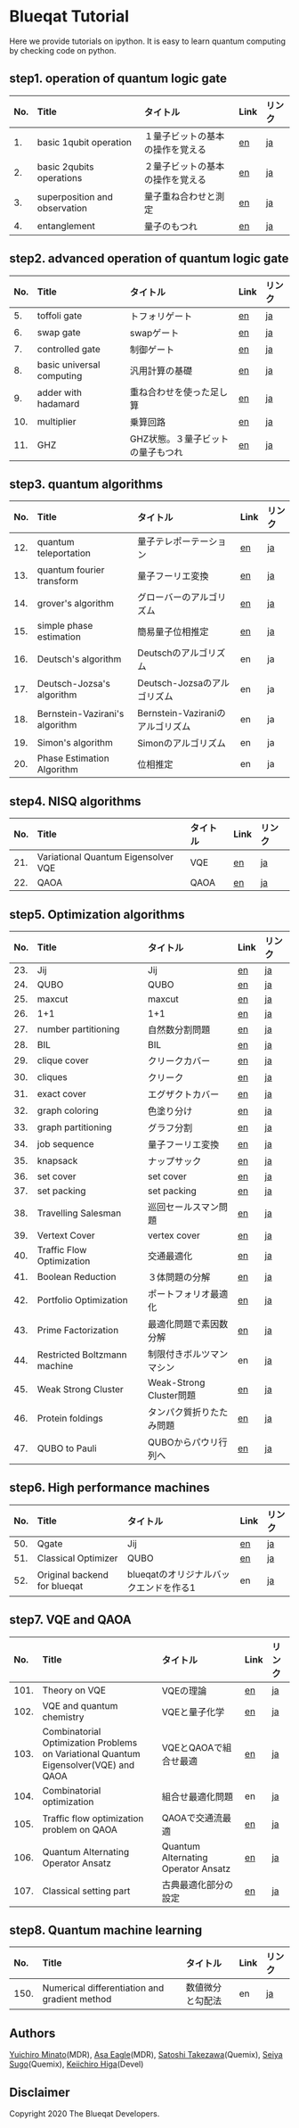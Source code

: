 Blueqat Tutorial
====================

Here we provide tutorials on ipython. It is easy to learn quantum computing by checking code on python.

step1. operation of quantum logic gate
--------------------

|No.|Title|タイトル|Link|リンク|
|:---|:---|:---|:---|:---|
|1.|basic 1qubit operation|１量子ビットの基本の操作を覚える|<a href="tutorial/001_basic_circuit.ipynb">en</a>|<a href="tutorial-ja/001_basic_one_qubit.ipynb">ja</a>|
|2.|basic 2qubits operations|２量子ビットの基本の操作を覚える|<a href="tutorial/002_basic_two_qubits.ipynb">en</a>|<a href="tutorial-ja/002_basic_two_qubits.ipynb">ja</a>|
|3.|superposition and observation|量子重ね合わせと測定|<a href="tutorial/003_basic_superposition.ipynb">en</a>|<a href="tutorial-ja/003_basic_superposition.ipynb">ja</a>|
|4.|entanglement|量子のもつれ|<a href="tutorial/004_basic_entanglement.ipynb">en</a>|<a href="tutorial-ja/004_basic_entanglement.ipynb">ja</a>|

step2. advanced operation of quantum logic gate
--------------------

|No.|Title|タイトル|Link|リンク|
|:---|:---|:---|:---|:---|
|5.|toffoli gate|トフォリゲート|<a href="tutorial/005_basic_toffoli.ipynb">en</a>|<a href="tutorial-ja/005_basic_toffoli.ipynb">ja</a>|
|6.|swap gate|swapゲート|<a href="tutorial/006_basic_swap.ipynb">en</a>|<a href="tutorial-ja/006_basic_swap.ipynb">ja</a>|
|7.|controlled gate|制御ゲート|<a href="tutorial/007_basic_control.ipynb">en</a>|<a href="tutorial-ja/007_basic_control.ipynb">ja</a>|
|8.|basic universal computing|汎用計算の基礎|<a href="tutorial/008_basic_general.ipynb">en</a>|<a href="tutorial-ja/008_basic_general.ipynb">ja</a>|
|9.|adder with hadamard|重ね合わせを使った足し算|<a href="tutorial/009_basic_adder_hadamard.ipynb">en</a>|<a href="tutorial-ja/009_basic_adder_hadamard.ipynb">ja</a>|
|10.|multiplier|乗算回路|<a href="tutorial/010_basic_multi.ipynb">en</a>|<a href="tutorial-ja/010_basic_multi.ipynb">ja</a>|
|11.|GHZ|GHZ状態。３量子ビットの量子もつれ|<a href="tutorial/011_basic_ghz.ipynb">en</a>|<a href="tutorial-ja/011_basic_ghz.ipynb">ja</a>|

step3. quantum algorithms
--------------------

|No.|Title|タイトル|Link|リンク|
|:---|:---|:---|:---|:---|
|12.|quantum teleportation|量子テレポーテーション|<a href="tutorial/012_algo_teleportation.ipynb">en</a>|<a href="tutorial-ja/012_algo_teleportation.ipynb">ja</a>|
|13.|quantum fourier transform|量子フーリエ変換|<a href="tutorial/013_algo_qft.ipynb">en</a>|<a href="tutorial-ja/013_algo_qft.ipynb">ja</a>|
|14.|grover's algorithm|グローバーのアルゴリズム|<a href="tutorial/014_algo_grover.ipynb">en</a>|<a href="tutorial-ja/014_algo_grover.ipynb">ja</a>|
|15.|simple phase estimation|簡易量子位相推定|<a href="tutorial/015_algo_pea.ipynb">en</a>|<a href="tutorial-ja/015_algo_pea.ipynb">ja</a>|
|16.|Deutsch's algorithm|Deutschのアルゴリズム|en|ja| <!--_algo_deutsch-->
|17.|Deutsch-Jozsa's algorithm|Deutsch-Jozsaのアルゴリズム|en|ja| <!--_algo_deutsch-->
|18.|Bernstein-Vazirani's algorithm|Bernstein-Vaziraniのアルゴリズム|en|ja| <!--_algo_bernstein_vazirani-->
|19.|Simon's algorithm|Simonのアルゴリズム|en|ja| <!--_algo_simon-->
|20.|Phase Estimation Algorithm|位相推定|en|ja| <!--_algo_pea-->

step4. NISQ algorithms
--------------------

|No.|Title|タイトル|Link|リンク|
|:---|:---|:---|:---|:---|
|21.|Variational Quantum Eigensolver VQE|VQE|<a href="tutorial/021_algo_vqe.ipynb">en</a>|<a href="tutorial-ja/021_algo_vqe.ipynb">ja</a>|
|22.|QAOA|QAOA|<a href="tutorial/022_algo_qaoa.ipynb">en</a>|<a href="tutorial-ja/022_algo_qaoa.ipynb">ja</a>|

step5. Optimization algorithms
--------------------

|No.|Title|タイトル|Link|リンク|
|:---|:---|:---|:---|:---|
|23.|Jij|Jij|<a href="tutorial/024_jij.ipynb">en</a>|<a href="tutorial-ja/023_anneal_jij.ipynb">ja</a>|
|24.|QUBO|QUBO|<a href="tutorial/025_qubo.ipynb">en</a>|<a href="tutorial-ja/024_anneal_qubo.ipynb">ja</a>|
|25.|maxcut|maxcut|<a href="tutorial/026_maxcut.ipynb">en</a>|<a href="tutorial-ja/025_maxcut.ipynb">ja</a>|
|26.|1+1|1+1|<a href="tutorial/027_one_plus_one.ipynb">en</a>|<a href="tutorial-ja/026_one_plus_one.ipynb">ja</a>|
|27.|number partitioning|自然数分割問題|<a href="tutorial/028_numberpartitioning.ipynb">en</a>|<a href="tutorial-ja/027_numberpartitioning.ipynb">ja</a>|
|28.|BIL|BIL|<a href="tutorial/029_BIL.ipynb">en</a>|<a href="tutorial-ja/028_BIL.ipynb">ja</a>|
|29.|clique cover|クリークカバー|<a href="tutorial/030_clique_cover.ipynb">en</a>|<a href="tutorial-ja/029_clique_cover.ipynb">ja</a>|
|30.|cliques|クリーク|<a href="tutorial/031_cliques.ipynb">en</a>|<a href="tutorial-ja/030_cliques.ipynb">ja</a>|
|31.|exact cover|エグザクトカバー|<a href="tutorial/032_exact_cover.ipynb">en</a>|<a href="tutorial-ja/031_exact_cover.ipynb">ja</a>|
|32.|graph coloring|色塗り分け|<a href="tutorial/033_graph_coloring.ipynb">en</a>|<a href="tutorial-ja/032_graph_coloring.ipynb">ja</a>|
|33.|graph partitioning|グラフ分割|<a href="tutorial/034_graph_partitioning.ipynb">en</a>|<a href="tutorial-ja/033_graph_partitioning.ipynb">ja</a>|
|34.|job sequence|量子フーリエ変換|<a href="tutorial/035_job_sequencing_with_integer_lengths.ipynb">en</a>|<a href="tutorial-ja/034_job_sequencing_with_integer_lengths.ipynb">ja</a>|
|35.|knapsack|ナップサック|<a href="tutorial/036_knapsack_with_integer_weights.ipynb">en</a>|<a href="tutorial-ja/035_knapsack_with_integer_weights.ipynb">ja</a>|
|36.|set cover|set cover|<a href="tutorial/037_set_cover.ipynb">en</a>|<a href="tutorial-ja/036_set_cover.ipynb">ja</a>|
|37.|set packing|set packing|<a href="tutorial/038_set_packing.ipynb">en</a>|<a href="tutorial-ja/037_set_packing.ipynb">ja</a>|
|38.|Travelling Salesman|巡回セールスマン問題|<a href="tutorial/039_tsp.ipynb">en</a>|<a href="tutorial-ja/038_tsp.ipynb">ja</a>|
|39.|Vertext Cover|vertex cover|<a href="tutorial/040_vertex_cover.ipynb">en</a>|<a href="tutorial-ja/039_vertex_cover.ipynb">ja</a>|
|40.|Traffic Flow Optimization|交通最適化|<a href="tutorial/041_traffic_flow_optimization.ipynb">en</a>|<a href="tutorial-ja/040_traffic_flow_optimization.ipynb">ja</a>|
|41.|Boolean Reduction|３体問題の分解|<a href="tutorial/042_boolean_reduction.ipynb">en</a>|<a href="tutorial-ja/041_boolean_reduction.ipynb">ja</a>|
|42.|Portfolio Optimization|ポートフォリオ最適化|<a href="tutorial/043_portfolio_optimization.ipynb">en</a>|<a href="tutorial-ja/042_portfolio_optimization.ipynb">ja</a>|
|43.|Prime Factorization|最適化問題で素因数分解|<a href="tutorial/044_prime_factorization.ipynb">en</a>|<a href="tutorial-ja/043_prime_factorization.ipynb">ja</a>|
|44.|Restricted Boltzmann machine|制限付きボルツマンマシン|en|<a href="tutorial-ja/044_rbm_sampling.ipynb">ja</a>|
|45.|Weak Strong Cluster|Weak-Strong Cluster問題|<a href="tutorial/045_weak_strong_cluster.ipynb">en</a>|<a href="tutorial-ja/045_weak_strong_cluster.ipynb">ja</a>|
|46.|Protein foldings|タンパク質折りたたみ問題|<a href="tutorial/046_protein_foldings.ipynb">en</a>|<a href="tutorial-ja/046_protein_foldings.ipynb">ja</a>|
|47.|QUBO to Pauli|QUBOからパウリ行列へ|<a href="tutorial/047_QUBO_to_Pauli.ipynb">en</a>|<a href="tutorial-ja/047_QUBO_to_Pauli.ipynb">ja</a>|

step6. High performance machines
--------------------

|No.|Title|タイトル|Link|リンク|
|:---|:---|:---|:---|:---|
|50.|Qgate|Jij|<a href="tutorial/050_qgate.ipynb">en</a>|<a href="tutorial-ja/050_qgate.ipynb">ja</a>|
|51.|Classical Optimizer|QUBO|<a href="tutorial/051_classical_opt.ipynb">en</a>|<a href="tutorial-ja/051_classical_opt.ipynb">ja</a>|
|52.|Original backend for blueqat|blueqatのオリジナルバックエンドを作る1|en|<a href="tutorial-ja/052_backend1.ipynb">ja</a>|

step7. VQE and QAOA 
--------------------

|No.|Title|タイトル|Link|リンク|
|:---|:---|:---|:---|:---|
|101.|Theory on VQE|VQEの理論|<a href="tutorial/101_vqe_qaoa01.ipynb">en</a>|<a href="tutorial-ja/101_vqe_qaoa01.ipynb">ja</a>|
|102.|VQE and quantum chemistry|VQEと量子化学|<a href="tutorial/102_vqe_qaoa02.ipynb">en</a>|<a href="tutorial-ja/102_vqe_qaoa02.ipynb">ja</a>|
|103.|Combinatorial Optimization Problems <br> on Variational Quantum Eigensolver(VQE) and QAOA|VQEとQAOAで組合せ最適|<a href="tutorial/103_vqe_qaoa03.ipynb">en</a>|<a href="tutorial-ja/103_vqe_qaoa03.ipynb">ja</a>|
|104.|Combinatorial optimization|組合せ最適化問題|en|<a href="tutorial-ja/104_vqe_qaoa04.ipynb">ja</a>|
|105.|Traffic flow optimization problem on QAOA|QAOAで交通流最適|<a href="tutorial/105_vqe_qaoa05.ipynb">en</a>|<a href="tutorial-ja/105_vqe_qaoa05.ipynb">ja</a>|
|106.|Quantum Alternating Operator Ansatz|Quantum Alternating Operator Ansatz|<a href="tutorial/106_vqe_qaoa06.ipynb">en</a>|<a href="tutorial-ja/106_vqe_qaoa06.ipynb">ja</a>|
|107.|Classical setting part|古典最適化部分の設定|<a href="tutorial/107_vqe_qaoa07.ipynb">en</a>|<a href="tutorial-ja/107_vqe_qaoa07.ipynb">ja</a>|

step8. Quantum machine learning
--------------------

|No.|Title|タイトル|Link|リンク|
|:---|:---|:---|:---|:---|
|150.|Numerical differentiation and gradient method|数値微分と勾配法|en|<a href="tutorial-ja/150_grad.ipynb">ja</a>|

Authors
----------
[Yuichiro Minato](https://github.com/minatoyuichiro)(MDR), [Asa Eagle](https://github.com/Morning777)(MDR), [Satoshi Takezawa](https://github.com/takebozu)(Quemix), [Seiya Sugo](https://github.com/seiya-sugo)(Quemix), [Keiichiro Higa](https://github.com/KeiichiroHiga)(Devel)

Disclaimer
----------
Copyright 2020 The Blueqat Developers.
